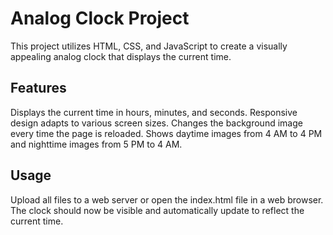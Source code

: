 # Analog Clock Project
This project utilizes HTML, CSS, and JavaScript to create a visually appealing analog clock that displays the current time.
## Features
Displays the current time in hours, minutes, and seconds.
Responsive design adapts to various screen sizes.
Changes the background image every time the page is reloaded.
Shows daytime images from 4 AM to 4 PM and nighttime images from 5 PM to 4 AM.
## Usage
Upload all files to a web server or open the index.html file in a web browser.
The clock should now be visible and automatically update to reflect the current time.
